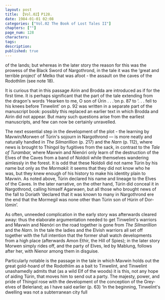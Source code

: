 ```yaml
---
layout: post
title: 【Vol.02】P128.
date: 1984-01-01 02:08
categories: ["Vol.02 The Book of Lost Tales II"]
chapters: [""]
page_num: 128
characters: 
tags: 
description: 
published: true
---
```


<p style="text-indent: 0;">
of the lands; but whereas in the later story the reason for this was the prowess of the Black Sword of Nargothrond, in the tale it was the ‘great and terrible project’ of Melko that was afoot - the assault on the caves of the Rodothlim (see note 18).
</p>

It is curious that in this passage Airin and Brodda are introduced as if for the first time. It is perhaps significant that the part of the tale extending from the dragon's words ‘Hearken to me, O son of Úrin . . .‘on p. 87 to ’. . . fell to his knees before Tinwelint’ on p. 92 was written in a separate part of the manuscript book: possibly this replaced an earlier text in which Brodda and Airin did not appear. But many such questions arise from the earliest manuscripts, and few can now be certainly unravelled.

The next essential step in the development of the plot - the learning by Mavwin/Morwen of Túrin's sojourn in Nargothrond — is more neatly and naturally handled in <I>The Silmarillion </I>(p. 217) and the <I>Narn </I>(p. 112), where news is brought to Thingol by fugitives from the sack, in contrast to the <I>Tale of Turambar, </I>where Mavwin and Nienóri only learn of the destruction of the Elves of the Caves from a band of Noldoli while themselves wandering aimlessly in the forest. It is odd that these Noldoli did not name Túrin by his name but only as the <I>Mormakil: </I>it seems that they did not know who he was, but they knew enough of his history to make his identity plain to Mavwin. As noted above, Túrin declared his name and lineage to the Elves of the Caves. In the later narrative, on the other hand, Túrin did conceal it in Nargothrond, calling himself Agarwaen, but all those who brought news of the fall to Doriath ‘declared that it was known to many in Nargothrond ere the end that the Mormegil was none other than Túrin son of Húrin of Dor-lómin’.

As often, unneeded complication in the early story was afterwards cleared away: thus the elaborate argumentation needed to get Tinwelint's warriors and Mavwin and Nienóri on the road together is gone from <I>The Silmarillion </I>and the <I>Narn. </I>In the tale the ladies and the Elvish warriors all set off together with the full intention that the former shall watch developments from a high place (afterwards Amon Ethir, the Hill of Spies); in the later story Morwen simply rides off, and the party of Elves, led by Mablung, follows after her, with Nienor among them in disguise.

Particularly notable is the passage in the tale in which Mavwin holds out the great gold-hoard of the Rodothlim as a bait to Tinwelint, and Tinwelint unashamedly admits that (as a wild Elf of the woods) it is this, not any hope of aiding Túrin, that moves him to send out a party. The majesty, power, and pride of Thingol rose with the development of the conception of the Grey-elves of Beleriand; as I have said earlier (p. 63) ‘In the beginning, Tinwelint's dwelling was not a subterranean city full

